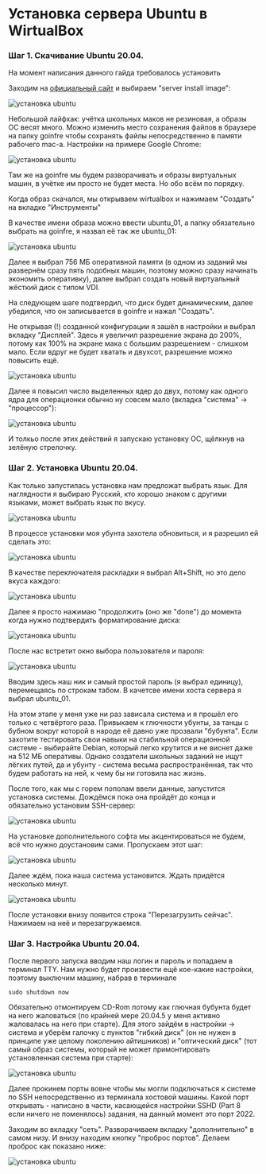 # Установка сервера Ubuntu в WirtualBox

### Шаг 1. Скачивание Ubuntu 20.04.

На момент написания данного гайда требовалось установить 

Заходим на [официальный сайт](https://releases.ubuntu.com/focal/ "скачать Ubuntu 20.04") и выбираем "server install image":

![установка ubuntu](media/install_ubuntu/step_0.png)

Небольшой лайфхак: учётка школьных маков не резиновая, а образы ОС весят много. Можно изменить место сохранения файлов в браузере на папку goinfre чтобы сохранять файлы непосредственно в памяти рабочего mac-а. Настройки на примере Google Chrome:

![установка ubuntu](media/install_ubuntu/step_1.png)

Там же на goinfre мы будем разворачивать и образы виртуальных машин, в учётке им просто не будет места. Но обо всём по порядку.

Когда образ скачался, мы открываем wirtualbox и нажимаем "Создать" на вкладке "Инструменты"

В качестве имени образа можно ввести ubuntu_01, а папку обязательно выбрать на goinfre, я назвал её так же ubuntu_01:

![установка ubuntu](media/install_ubuntu/step_2.png)

Далее я выбрал 756 МБ оперативной памяти (в одном из заданий мы развернём сразу пять подобных машин, поэтому можно сразу начинать экономить оперативку), далее выбрал создать новый виртуальный жёсткий диск с типом VDI.

На следующем шаге подтвердил, что диск будет динамическим, далее убедился, что он записывается в goinfre и нажал "Создать".

Не открывая (!) созданной конфигурации я зашёл в настройки и выбрал вкладку "Дисплей". Здесь я увеличил разрешение экрана до 200%, потому как 100% на экране мака с большим разрешением - слишком мало. Если вдруг не будет хватать и двухсот, разрешение можно повысить ещё.

![установка ubuntu](media/install_ubuntu/step_3.png)

Далее я повысил число выделенных ядер до двух, потому как одного ядра для операционки обычно ну совсем мало (вкладка "система" -> "процессор"):

![установка ubuntu](media/install_ubuntu/step_4.png)

И толкьо после этих действий я запускаю установку ОС, щёлкнув на зелёную стрелочку.

### Шаг 2. Установка Ubuntu 20.04.

Как только запустилась установка нам предложат выбрать язык. Для наглядности я выбираю Русский, кто хорошо знаком с другими языками, может выбрать язык по вкусу.

![установка ubuntu](media/install_ubuntu/step_5.png)

В процессе установки моя убунта захотела обновиться, и я разрешил ей сделать это:

![установка ubuntu](media/install_ubuntu/step_6.png)

В качестве переключателя раскладки я выбрал Alt+Shift, но это дело вкуса каждого:

![установка ubuntu](media/install_ubuntu/step_7.png)

Далее я просто нажимаю "продолжить (оно же "done") до момента когда нужно подтвердить форматирование диска:

![установка ubuntu](media/install_ubuntu/step_9.png)

После нас встретит окно выбора пользователя и пароля:

![установка ubuntu](media/install_ubuntu/step_8.png)

Вводим здесь наш ник и самый простой пароль (я выбрал единицу), перемещаясь по строкам табом. В качетсве имени хоста сервера я выбрал ubuntu_01. 

На этом этапе у меня уже ни раз зависала система и я прошёл его только с четвёртого раза. Привыкаем к глючности убунты, за танцы с бубном вокруг которой в народе её давно уже прозвали "бубунта". Если захотите тестировать свои навыки на стабильной операционной системе - выбирайте Debian, который легко крутится и не виснет даже на 512 МБ оперативы. Однако создатели школьных заданий не ищут лёгких путей, да и убунту - система весьма распространённая, так что будем работать на ней, к чему бы ни готовила нас жизнь.

После того, как мы с горем пополам ввели данные, запустится установка системы. Дождёмся пока она пройдёт до конца и обязательно установим SSH-сервер:

![установка ubuntu](media/install_ubuntu/step_10.png)

На установке дополнительного софта мы акцентироваться не будем, всё что нужно доустановим сами. Пропускаем этот шаг:

![установка ubuntu](media/install_ubuntu/step_11.png)

Далее ждём, пока наша система установится. Ждать придётся несколько минут.

![установка ubuntu](media/install_ubuntu/step_12.png)

После установки внизу появится строка "Перезагрузить сейчас". Нажимаем на неё и перезагружаемся.

### Шаг 3. Настройка Ubuntu 20.04.

После первого запуска вводим наш логин и пароль и попадаем в терминал TTY. Нам нужно будет произвести ещё кое-какие настройки, поэтому выключим машину, набрав в терминале

``sudo shutdown now``

Обязательно отмонтируем CD-Rom потому как глючная бубунта будет на него жаловаться (по крайней мере 20.04.5 у меня активно жаловалась на него при старте). Для этого зайдём в настройки -> система и уберём галочку с пунктов "гибкий диск" (он не нужен в принципе уже целому поколению айтишников) и "оптический диск" (тот самый образ системы, который не может примонтировать установленная система при старте):

![установка ubuntu](media/install_ubuntu/step_13.png)

Далее прокинем порты вовне чтобы мы могли подключаться к системе по SSH непосредственно из терминала хостовой машины. Какой порт открывать - написано в части, касающейся настройки SSHD (Part 8 если ничего не поменялось) задания, на данный момент это порт 2022.

Заходим во вкладку "сеть". Разворачиваем вкладку "дополнительно" в самом низу. И внизу находим кнопку "проброс портов". Делаем проброс как показано ниже:

![установка ubuntu](media/install_ubuntu/step_14.png)
